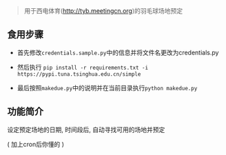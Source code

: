 > 用于西电体育(http://tyb.meetingcn.org)的羽毛球场地预定

## 食用步骤

- 首先修改`credentials.sample.py`中的信息并将文件名更改为credentials.py

- 然后执行 `pip install -r requirements.txt -i https://pypi.tuna.tsinghua.edu.cn/simple`

- 最后按照`makedue.py`中的说明并在当前目录执行`python makedue.py`

## 功能简介

设定预定场地的日期, 时间段后, 自动寻找可用的场地并预定

( 加上cron后你懂的 )



